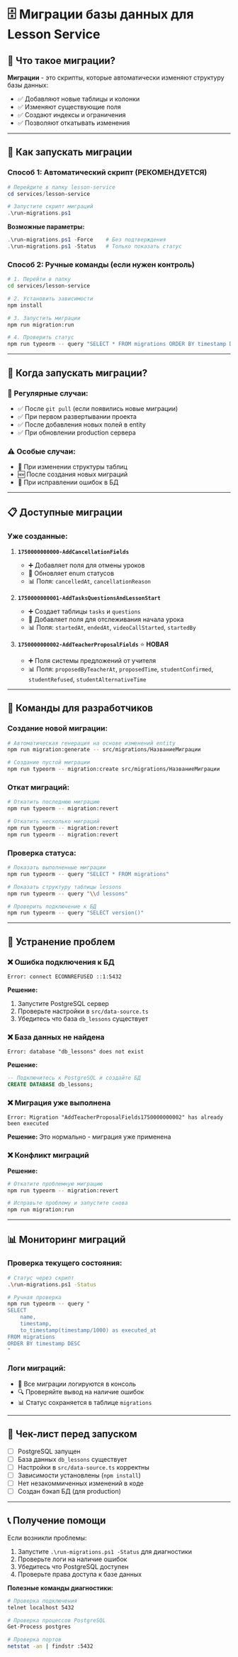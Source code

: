 # 🗄️ Миграции базы данных для Lesson Service

## 🤔 Что такое миграции?

**Миграции** - это скрипты, которые автоматически изменяют структуру базы данных:
- ✅ Добавляют новые таблицы и колонки
- ✅ Изменяют существующие поля
- ✅ Создают индексы и ограничения
- ✅ Позволяют откатывать изменения

---

## 🚀 Как запускать миграции

### **Способ 1: Автоматический скрипт (РЕКОМЕНДУЕТСЯ)**

```powershell
# Перейдите в папку lesson-service
cd services/lesson-service

# Запустите скрипт миграций
.\run-migrations.ps1
```

**Возможные параметры:**
```powershell
.\run-migrations.ps1 -Force    # Без подтверждения
.\run-migrations.ps1 -Status   # Только показать статус
```

### **Способ 2: Ручные команды (если нужен контроль)**

```bash
# 1. Перейти в папку
cd services/lesson-service

# 2. Установить зависимости
npm install

# 3. Запустить миграции
npm run migration:run

# 4. Проверить статус
npm run typeorm -- query "SELECT * FROM migrations ORDER BY timestamp DESC"
```

---

## 📅 Когда запускать миграции?

### **🔄 Регулярные случаи:**
- ✅ После `git pull` (если появились новые миграции)
- ✅ При первом развертывании проекта
- ✅ После добавления новых полей в entity
- ✅ При обновлении production сервера

### **⚠️ Особые случаи:**
- 🔧 При изменении структуры таблиц
- 🆕 После создания новых миграций
- 🐛 При исправлении ошибок в БД

---

## 📋 Доступные миграции

### **Уже созданные:**

1. **`1750000000000-AddCancellationFields`**
   - ➕ Добавляет поля для отмены уроков
   - 🔧 Обновляет enum статусов
   - 📊 Поля: `cancelledAt`, `cancellationReason`

2. **`1750000000001-AddTasksQuestionsAndLessonStart`**
   - ➕ Создает таблицы `tasks` и `questions`
   - 🔧 Добавляет поля для отслеживания начала урока
   - 📊 Поля: `startedAt`, `endedAt`, `videoCallStarted`, `startedBy`

3. **`1750000000002-AddTeacherProposalFields`** ⭐ **НОВАЯ**
   - ➕ Поля системы предложений от учителя
   - 📊 Поля: `proposedByTeacherAt`, `proposedTime`, `studentConfirmed`, `studentRefused`, `studentAlternativeTime`

---

## 🔧 Команды для разработчиков

### **Создание новой миграции:**
```bash
# Автоматическая генерация на основе изменений entity
npm run migration:generate -- src/migrations/НазваниеМиграции

# Создание пустой миграции
npm run typeorm -- migration:create src/migrations/НазваниеМиграции
```

### **Откат миграций:**
```bash
# Откатить последнюю миграцию
npm run typeorm -- migration:revert

# Откатить несколько миграций
npm run typeorm -- migration:revert
npm run typeorm -- migration:revert
```

### **Проверка статуса:**
```bash
# Показать выполненные миграции
npm run typeorm -- query "SELECT * FROM migrations"

# Показать структуру таблицы lessons
npm run typeorm -- query "\\d lessons"

# Проверить подключение к БД
npm run typeorm -- query "SELECT version()"
```

---

## 🚨 Устранение проблем

### **❌ Ошибка подключения к БД**
```
Error: connect ECONNREFUSED ::1:5432
```
**Решение:**
1. Запустите PostgreSQL сервер
2. Проверьте настройки в `src/data-source.ts`
3. Убедитесь что база `db_lessons` существует

### **❌ База данных не найдена**
```
Error: database "db_lessons" does not exist
```
**Решение:**
```sql
-- Подключитесь к PostgreSQL и создайте БД
CREATE DATABASE db_lessons;
```

### **❌ Миграция уже выполнена**
```
Error: Migration "AddTeacherProposalFields1750000000002" has already been executed
```
**Решение:** Это нормально - миграция уже применена

### **❌ Конфликт миграций**
**Решение:**
```bash
# Откатите проблемную миграцию
npm run typeorm -- migration:revert

# Исправьте проблему и запустите снова
npm run migration:run
```

---

## 📊 Мониторинг миграций

### **Проверка текущего состояния:**
```bash
# Статус через скрипт
.\run-migrations.ps1 -Status

# Ручная проверка
npm run typeorm -- query "
SELECT 
    name,
    timestamp,
    to_timestamp(timestamp/1000) as executed_at
FROM migrations 
ORDER BY timestamp DESC
"
```

### **Логи миграций:**
- 📝 Все миграции логируются в консоль
- 🔍 Проверяйте вывод на наличие ошибок
- 📊 Статус сохраняется в таблице `migrations`

---

## 🎯 Чек-лист перед запуском

- [ ] PostgreSQL запущен
- [ ] База данных `db_lessons` существует
- [ ] Настройки в `src/data-source.ts` корректны
- [ ] Зависимости установлены (`npm install`)
- [ ] Нет незакоммиченных изменений в коде
- [ ] Создан бэкап БД (для production)

---

## 📞 Получение помощи

Если возникли проблемы:
1. Запустите `.\run-migrations.ps1 -Status` для диагностики
2. Проверьте логи на наличие ошибок
3. Убедитесь что PostgreSQL доступен
4. Проверьте права доступа к базе данных

**Полезные команды диагностики:**
```bash
# Проверка подключения
telnet localhost 5432

# Проверка процессов PostgreSQL
Get-Process postgres

# Проверка портов
netstat -an | findstr :5432
``` 